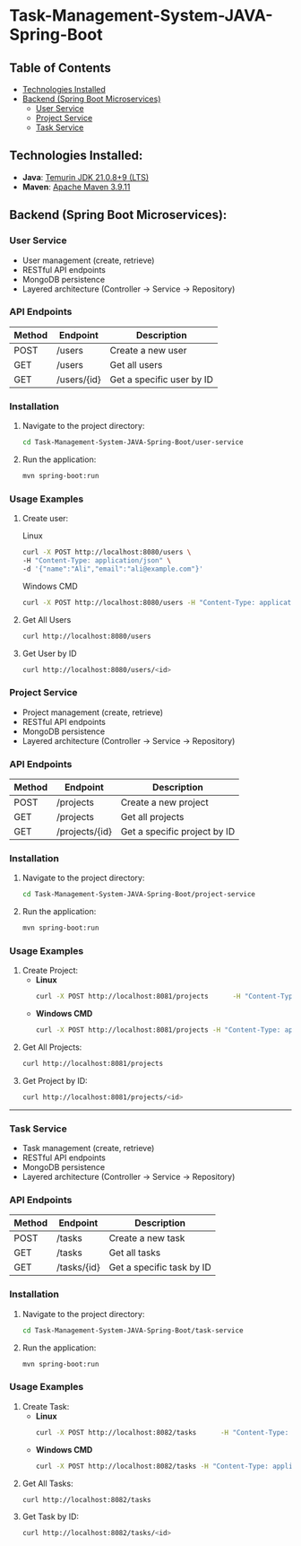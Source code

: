 # Task-Management-System-JAVA-Spring-Boot

## Table of Contents
- [Technologies Installed](#tech)
- [Backend (Spring Boot Microservices)](#backend)
    - [User Service](#user-service)
    - [Project Service](#project-service)
    - [Task Service](#task-service)


<a id="backend"></a>
## Technologies Installed:
- **Java**: [Temurin JDK 21.0.8+9 (LTS)](https://adoptium.net/en-GB/temurin/releases?version=21)
- **Maven**: [Apache Maven 3.9.11](https://maven.apache.org/download.cgi)

<a id="backend"></a>
## Backend (Spring Boot Microservices):
<a id="user-service"></a>
### User Service
- User management (create, retrieve)
- RESTful API endpoints
- MongoDB persistence
- Layered architecture (Controller → Service → Repository)

### API Endpoints

| Method | Endpoint       | Description                |
|--------|----------------|----------------------------|
| POST   | /users         | Create a new user          |
| GET    | /users         | Get all users              |
| GET    | /users/{id}    | Get a specific user by ID  |

### Installation
1. Navigate to the project directory:
   ```bash
   cd Task-Management-System-JAVA-Spring-Boot/user-service
   ```
2. Run the application:
   ```bash
   mvn spring-boot:run
   ```

### Usage Examples

1. Create user:
    
    Linux
    ```bash
    curl -X POST http://localhost:8080/users \
    -H "Content-Type: application/json" \
    -d '{"name":"Ali","email":"ali@example.com"}'
    ```

    Windows CMD
    ```bash
    curl -X POST http://localhost:8080/users -H "Content-Type: application/json" -d "{\"name\":\"TestName\",\"email\":\"test@example.com\"}"
    ```
2. Get All Users
    ```bash
    curl http://localhost:8080/users
    ```
3. Get User by ID
    ```bash
    curl http://localhost:8080/users/<id>
    ```

<a id="project-service"></a>
### Project Service
- Project management (create, retrieve)
- RESTful API endpoints
- MongoDB persistence
- Layered architecture (Controller → Service → Repository)

### API Endpoints

| Method | Endpoint        | Description                  |
|--------|-----------------|------------------------------|
| POST   | /projects       | Create a new project         |
| GET    | /projects       | Get all projects             |
| GET    | /projects/{id}  | Get a specific project by ID |

### Installation
1. Navigate to the project directory:
   ```bash
   cd Task-Management-System-JAVA-Spring-Boot/project-service
   ```
2. Run the application:
   ```bash
   mvn spring-boot:run
   ```

### Usage Examples

1. Create Project:
   - **Linux**
     ```bash
     curl -X POST http://localhost:8081/projects      -H "Content-Type: application/json"      -d '{"name":"Test Project","description":"Project description","userId":"<userId>"}'
     ```
   - **Windows CMD**
     ```bash
     curl -X POST http://localhost:8081/projects -H "Content-Type: application/json" -d "{\"name\":\"Test Project\",\"description\":\"Project description\",\"userId\":\"<userId>\"}"
     ```
2. Get All Projects:
   ```bash
   curl http://localhost:8081/projects
   ```
3. Get Project by ID:
   ```bash
   curl http://localhost:8081/projects/<id>
   ```

---

<a id="task-service"></a>
### Task Service
- Task management (create, retrieve)
- RESTful API endpoints
- MongoDB persistence
- Layered architecture (Controller → Service → Repository)

### API Endpoints

| Method | Endpoint      | Description                |
|--------|---------------|----------------------------|
| POST   | /tasks        | Create a new task          |
| GET    | /tasks        | Get all tasks              |
| GET    | /tasks/{id}   | Get a specific task by ID  |

### Installation
1. Navigate to the project directory:
   ```bash
   cd Task-Management-System-JAVA-Spring-Boot/task-service
   ```
2. Run the application:
   ```bash
   mvn spring-boot:run
   ```

### Usage Examples

1. Create Task:
   - **Linux**
     ```bash
     curl -X POST http://localhost:8082/tasks      -H "Content-Type: application/json"      -d '{"title":"First Task","description":"Do something","projectId":"<projectId>","userId":"<userId>"}'
     ```
   - **Windows CMD**
     ```bash
     curl -X POST http://localhost:8082/tasks -H "Content-Type: application/json" -d "{\"title\":\"First Task\",\"description\":\"Do something\",\"projectId\":\"<projectId>\",\"userId\":\"<userId>\"}"
     ```
2. Get All Tasks:
   ```bash
   curl http://localhost:8082/tasks
   ```
3. Get Task by ID:
   ```bash
   curl http://localhost:8082/tasks/<id>
   ```
